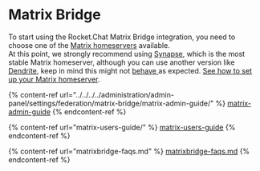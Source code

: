 # Matrix Bridge

To start using the Rocket.Chat Matrix Bridge integration, you need to choose one of the [Matrix homeservers](https://matrix.org/docs/guides/introduction#how-does-it-work) available.\
At this point, we strongly recommend using [Synapse](https://github.com/matrix-org/synapse), which is the most stable Matrix homeserver, although you can use another version like [Dendrite](https://github.com/matrix-org/dendrite), keep in mind this might not [behave ](https://github.com/matrix-org/dendrite/labels/are-we-synapse-yet)as expected. [See how to set up your Matrix homeserver](../../../../../guides/administration/admin-panel/settings/federation/matrix-bridge/matrix-admin-guide/matrix-homeserver-setup.md).

{% content-ref url="../../../../administration/admin-panel/settings/federation/matrix-bridge/matrix-admin-guide/" %}
[matrix-admin-guide](../../../../administration/admin-panel/settings/federation/matrix-bridge/matrix-admin-guide/)
{% endcontent-ref %}

{% content-ref url="matrix-users-guide/" %}
[matrix-users-guide](matrix-users-guide/)
{% endcontent-ref %}

{% content-ref url="matrixbridge-faqs.md" %}
[matrixbridge-faqs.md](matrixbridge-faqs.md)
{% endcontent-ref %}
